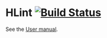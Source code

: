 # HLint [![Build Status](https://travis-ci.org/ndmitchell/hlint.png)](https://travis-ci.org/ndmitchell/hlint)

See the [User manual](https://rawgithub.com/ndmitchell/hlint/master/hlint.htm).

